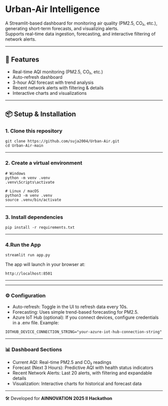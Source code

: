 # Urban-Air Intelligence

A Streamlit-based dashboard for monitoring air quality (PM2.5, CO₂, etc.), generating short-term forecasts, and visualizing alerts.  
Supports real-time data ingestion, forecasting, and interactive filtering of network alerts.

---

## 🚀 Features
- Real-time AQI monitoring (PM2.5, CO₂, etc.)
- Auto-refresh dashboard
- 3-hour AQI forecast with trend analysis
- Recent network alerts with filtering & details
- Interactive charts and visualizations

---

## 📦 Setup & Installation

### 1. Clone this repository
```
git clone https://github.com/suja2004/Urban-Air.git
cd Urban-Air-main
```
---
### 2. Create a virtual environment
```
# Windows
python -m venv .venv
.venv\Scripts\activate
```
```
# Linux / macOS
python3 -m venv .venv
source .venv/bin/activate
```
---
### 3. Install dependencies
```
pip install -r requirements.txt
```
---
### 4.Run the App
```
streamlit run app.py
```

The app will launch in your browser at:
```
http://localhost:8501
```
---
---
### ⚙️ Configuration
* Auto-refresh: Toggle in the UI to refresh data every 10s.
* Forecasting: Uses simple trend-based forecasting for PM2.5.
* Azure IoT Hub (optional): If you connect devices, configure credentials in a .env file. Example:
 ```
 IOTHUB_DEVICE_CONNECTION_STRING="your-azure-iot-hub-connection-string"
```
---
### 📊 Dashboard Sections
* Current AQI: Real-time PM2.5 and CO₂ readings
* Forecast (Next 3 Hours): Predictive AQI with health status indicators
* Recent Network Alerts: Last 20 alerts, with filtering and expandable details
* Visualization: Interactive charts for historical and forecast data

---
🛠️ Developed for **AINNOVATION 2025 II Hackathon**
